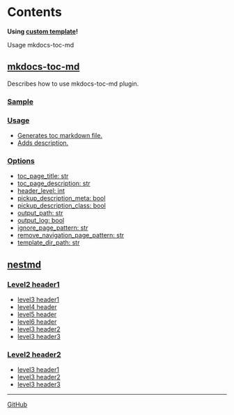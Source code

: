 <!-- ====================== TOC ====================== -->
<!-- Generated by mkdocs-toc-md plugin -->
<!-- ================================================= -->



# Contents

**Using [custom template](https://github.com/try0/mkdocs-toc-md/blob/main/sample/custom_template/toc.md.j2)!**  

Usage mkdocs-toc-md
## [mkdocs-toc-md](mkdocs-toc-md.md#mkdocs-toc-md)
Describes how to use mkdocs-toc-md plugin.
### [Sample](mkdocs-toc-md.md#sample)
### [Usage](mkdocs-toc-md.md#usage)
* [Generates toc markdown file.](mkdocs-toc-md.md#generates-toc-markdown-file)
* [Adds description.](mkdocs-toc-md.md#adds-description)
### [Options](mkdocs-toc-md.md#options)
* [toc_page_title: str](mkdocs-toc-md.md#toc_page_title-str)
* [toc_page_description: str](mkdocs-toc-md.md#toc_page_description-str)
* [header_level: int](mkdocs-toc-md.md#header_level-int)
* [pickup_description_meta: bool](mkdocs-toc-md.md#pickup_description_meta-bool)
* [pickup_description_class: bool](mkdocs-toc-md.md#pickup_description_class-bool)
* [output_path: str](mkdocs-toc-md.md#output_path-str)
* [output_log: bool](mkdocs-toc-md.md#output_log-bool)
* [ignore_page_pattern: str](mkdocs-toc-md.md#ignore_page_pattern-str)
* [remove_navigation_page_pattern: str](mkdocs-toc-md.md#remove_navigation_page_pattern-str)
* [template_dir_path: str](mkdocs-toc-md.md#template_dir_path-str)
## [nestmd](nestfolder/nest.md#nestmd)
### [Level2 header1](nestfolder/nest.md#level2-header1)
* [level3 header1](nestfolder/nest.md#level3-header1)
* [level4 header](nestfolder/nest.md#level4-header)
* [level5 header](nestfolder/nest.md#level5-header)
* [level6 header](nestfolder/nest.md#level6-header)
* [level3 header2](nestfolder/nest.md#level3-header2)
* [level3 header3](nestfolder/nest.md#level3-header3)
### [Level2 header2](nestfolder/nest.md#level2-header2)
* [level3 header1](nestfolder/nest.md#level3-header1_1)
* [level3 header2](nestfolder/nest.md#level3-header2_1)
* [level3 header3](nestfolder/nest.md#level3-header3_1)


---

[GitHub](https://github.com/try0/mkdocs-toc-md)